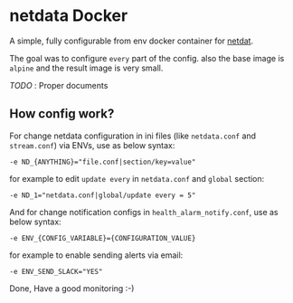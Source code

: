 # netdata Docker

A simple, fully configurable from env docker container for [netdat](https://github.com/firehol/netdata). 

The goal was to configure `every` part of the config. also the base image is `alpine` and the result image is very small. 

*TODO* : Proper documents

## How config work?

For change netdata configuration in ini files (like `netdata.conf` and `stream.conf`) via ENVs, use as below syntax:

``` 
-e ND_{ANYTHING}="file.conf|section/key=value"
```
for example to edit `update every` in `netdata.conf` and `global` section: 

``` 
-e ND_1="netdata.conf|global/update every = 5"
```

And for change notification configs in `health_alarm_notify.conf`, use as below syntax:
```
-e ENV_{CONFIG_VARIABLE}={CONFIGURATION_VALUE}
```
for example to enable sending alerts via email:
```
-e ENV_SEND_SLACK="YES"
```

Done, Have a good monitoring :-)
